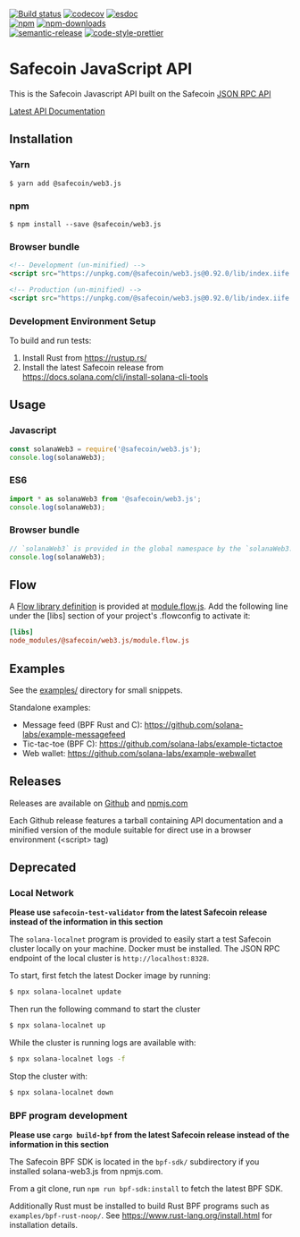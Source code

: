 [![Build status][travis-image]][travis-url]
[![codecov][codecov-image]][codecov-url]
[![esdoc][esdoc-image]][esdoc-url]
<br>
[![npm][npm-image]][npm-url]
[![npm-downloads][npm-downloads-image]][npm-url]
<br>
[![semantic-release][semantic-release-image]][semantic-release-url]
[![code-style-prettier][code-style-prettier-image]][code-style-prettier-url]

[travis-image]: https://api.travis-ci.org/solana-labs/solana-web3.js.svg?branch=master
[travis-url]: https://travis-ci.org/solana-labs/solana-web3.js
[codecov-image]: https://codecov.io/gh/solana-labs/solana-web3.js/branch/master/graph/badge.svg
[codecov-url]: https://codecov.io/gh/solana-labs/solana-web3.js
[esdoc-image]: https://solana-labs.github.io/solana-web3.js/badge.svg
[npm-image]: https://img.shields.io/npm/v/@safecoin/web3.js.svg?style=flat
[npm-downloads-image]: https://img.shields.io/npm/dm/@safecoin/web3.js.svg?style=flat
[esdoc-url]: https://solana-labs.github.io/solana-web3.js/
[npm-url]: https://www.npmjs.com/package/@safecoin/web3.js
[semantic-release-image]: https://img.shields.io/badge/%20%20%F0%9F%93%A6%F0%9F%9A%80-semantic--release-e10079.svg
[semantic-release-url]: https://github.com/semantic-release/semantic-release
[code-style-prettier-image]: https://img.shields.io/badge/code_style-prettier-ff69b4.svg?style=flat-square
[code-style-prettier-url]: https://github.com/prettier/prettier

# Safecoin JavaScript API

This is the Safecoin Javascript API built on the Safecoin [JSON RPC API](https://docs.solana.com/apps/jsonrpc-api)

[Latest API Documentation](https://solana-labs.github.io/solana-web3.js/)


## Installation

### Yarn
```
$ yarn add @safecoin/web3.js
```

### npm
```
$ npm install --save @safecoin/web3.js
```

### Browser bundle
```html
<!-- Development (un-minified) -->
<script src="https://unpkg.com/@safecoin/web3.js@0.92.0/lib/index.iife.js"></script>

<!-- Production (un-minified) -->
<script src="https://unpkg.com/@safecoin/web3.js@0.92.0/lib/index.iife.min.js"></script>
```


### Development Environment Setup
To build and run tests:
1. Install Rust from https://rustup.rs/
2. Install the latest Safecoin release from https://docs.solana.com/cli/install-solana-cli-tools

## Usage

### Javascript
```js
const solanaWeb3 = require('@safecoin/web3.js');
console.log(solanaWeb3);
```

### ES6
```js
import * as solanaWeb3 from '@safecoin/web3.js';
console.log(solanaWeb3);
```

### Browser bundle
```js
// `solanaWeb3` is provided in the global namespace by the `solanaWeb3.min.js` script bundle.
console.log(solanaWeb3);
```

## Flow

A [Flow library definition](https://flow.org/en/docs/libdefs/) is provided at
[module.flow.js](https://github.com/solana-labs/solana-web3.js/tree/master/module.flow.js).
Add the following line under the [libs] section of your project's .flowconfig to
activate it:
```ini
[libs]
node_modules/@safecoin/web3.js/module.flow.js
```

## Examples
See the [examples/](https://github.com/solana-labs/solana-web3.js/tree/master/examples) directory for small snippets.

Standalone examples:
* Message feed (BPF Rust and C): https://github.com/solana-labs/example-messagefeed
* Tic-tac-toe (BPF C): https://github.com/solana-labs/example-tictactoe
* Web wallet: https://github.com/solana-labs/example-webwallet

## Releases
Releases are available on [Github](https://github.com/solana-labs/solana-web3.js/releases)
and [npmjs.com](https://www.npmjs.com/package/@safecoin/web3.js)

Each Github release features a tarball containing API documentation and a
minified version of the module suitable for direct use in a browser environment
(&lt;script&gt; tag)

## Deprecated

### Local Network

**Please use `safecoin-test-validator` from the latest Safecoin release instead of the information in this section**

The `solana-localnet` program is provided to easily start a test Safecoin cluster
locally on your machine.  Docker must be installed.  The JSON RPC endpoint of
the local cluster is `http://localhost:8328`.

To start, first fetch the latest Docker image by running:
```bash
$ npx solana-localnet update
```

Then run the following command to start the cluster
```bash
$ npx solana-localnet up
```

While the cluster is running logs are available with:
```bash
$ npx solana-localnet logs -f
```

Stop the cluster with:
```bash
$ npx solana-localnet down
```

### BPF program development

**Please use `cargo build-bpf` from the latest Safecoin release instead of the information in this section**

The Safecoin BPF SDK is located in the `bpf-sdk/` subdirectory if you installed
solana-web3.js from npmjs.com.

From a git clone, run `npm run bpf-sdk:install` to fetch the latest BPF SDK.

Additionally Rust must be installed to build Rust BPF programs such as
`examples/bpf-rust-noop/`.  See https://www.rust-lang.org/install.html for
installation details.
